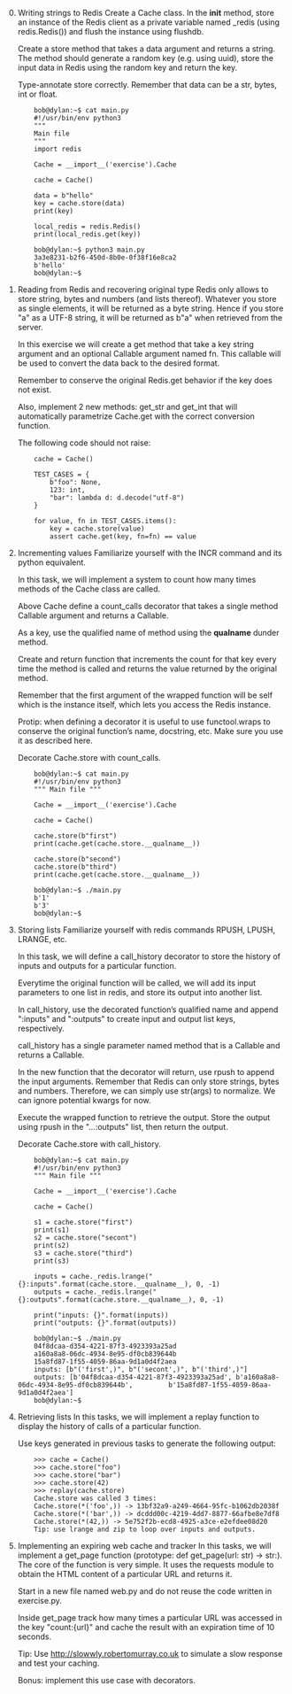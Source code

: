 0. Writing strings to Redis
    Create a Cache class. In the __init__ method, store an instance of the Redis client as a private variable named _redis (using redis.Redis()) and flush the instance using flushdb.

    Create a store method that takes a data argument and returns a string. The method should generate a random key (e.g. using uuid), store the input data in Redis using the random key and return the key.

    Type-annotate store correctly. Remember that data can be a str, bytes, int or float.

    ```
        bob@dylan:~$ cat main.py
        #!/usr/bin/env python3
        """
        Main file
        """
        import redis

        Cache = __import__('exercise').Cache

        cache = Cache()

        data = b"hello"
        key = cache.store(data)
        print(key)

        local_redis = redis.Redis()
        print(local_redis.get(key))

        bob@dylan:~$ python3 main.py 
        3a3e8231-b2f6-450d-8b0e-0f38f16e8ca2
        b'hello'
        bob@dylan:~$ 
    ```

1. Reading from Redis and recovering original type
    Redis only allows to store string, bytes and numbers (and lists thereof). Whatever you store as single elements, it will be returned as a byte string. Hence if you store "a" as a UTF-8 string, it will be returned as b"a" when retrieved from the server.

    In this exercise we will create a get method that take a key string argument and an optional Callable argument named fn. This callable will be used to convert the data back to the desired format.

    Remember to conserve the original Redis.get behavior if the key does not exist.

    Also, implement 2 new methods: get_str and get_int that will automatically parametrize Cache.get with the correct conversion function.

    The following code should not raise:

    ```
        cache = Cache()

        TEST_CASES = {
            b"foo": None,
            123: int,
            "bar": lambda d: d.decode("utf-8")
        }

        for value, fn in TEST_CASES.items():
            key = cache.store(value)
            assert cache.get(key, fn=fn) == value
    ```

2. Incrementing values
    Familiarize yourself with the INCR command and its python equivalent.

    In this task, we will implement a system to count how many times methods of the Cache class are called.

    Above Cache define a count_calls decorator that takes a single method Callable argument and returns a Callable.

    As a key, use the qualified name of method using the __qualname__ dunder method.

    Create and return function that increments the count for that key every time the method is called and returns the value returned by the original method.

    Remember that the first argument of the wrapped function will be self which is the instance itself, which lets you access the Redis instance.

    Protip: when defining a decorator it is useful to use functool.wraps to conserve the original function’s name, docstring, etc. Make sure you use it as described here.

    Decorate Cache.store with count_calls.

    ```
        bob@dylan:~$ cat main.py
        #!/usr/bin/env python3
        """ Main file """

        Cache = __import__('exercise').Cache

        cache = Cache()

        cache.store(b"first")
        print(cache.get(cache.store.__qualname__))

        cache.store(b"second")
        cache.store(b"third")
        print(cache.get(cache.store.__qualname__))

        bob@dylan:~$ ./main.py
        b'1'
        b'3'
        bob@dylan:~$ 
    ```

3. Storing lists
    Familiarize yourself with redis commands RPUSH, LPUSH, LRANGE, etc.

    In this task, we will define a call_history decorator to store the history of inputs and outputs for a particular function.

    Everytime the original function will be called, we will add its input parameters to one list in redis, and store its output into another list.

    In call_history, use the decorated function’s qualified name and append ":inputs" and ":outputs" to create input and output list keys, respectively.

    call_history has a single parameter named method that is a Callable and returns a Callable.

    In the new function that the decorator will return, use rpush to append the input arguments. Remember that Redis can only store strings, bytes and numbers. Therefore, we can simply use str(args) to normalize. We can ignore potential kwargs for now.

    Execute the wrapped function to retrieve the output. Store the output using rpush in the "...:outputs" list, then return the output.

    Decorate Cache.store with call_history.

    ```
        bob@dylan:~$ cat main.py
        #!/usr/bin/env python3
        """ Main file """

        Cache = __import__('exercise').Cache

        cache = Cache()

        s1 = cache.store("first")
        print(s1)
        s2 = cache.store("secont")
        print(s2)
        s3 = cache.store("third")
        print(s3)

        inputs = cache._redis.lrange("{}:inputs".format(cache.store.__qualname__), 0, -1)
        outputs = cache._redis.lrange("{}:outputs".format(cache.store.__qualname__), 0, -1)

        print("inputs: {}".format(inputs))
        print("outputs: {}".format(outputs))

        bob@dylan:~$ ./main.py
        04f8dcaa-d354-4221-87f3-4923393a25ad
        a160a8a8-06dc-4934-8e95-df0cb839644b
        15a8fd87-1f55-4059-86aa-9d1a0d4f2aea
        inputs: [b"('first',)", b"('secont',)", b"('third',)"]
        outputs: [b'04f8dcaa-d354-4221-87f3-4923393a25ad', b'a160a8a8-06dc-4934-8e95-df0cb839644b',         b'15a8fd87-1f55-4059-86aa-9d1a0d4f2aea']
        bob@dylan:~$ 
    ```

4. Retrieving lists
    In this tasks, we will implement a replay function to display the history of calls of a particular function.

    Use keys generated in previous tasks to generate the following output:

    ```
        >>> cache = Cache()
        >>> cache.store("foo")
        >>> cache.store("bar")
        >>> cache.store(42)
        >>> replay(cache.store)
        Cache.store was called 3 times:
        Cache.store(*('foo',)) -> 13bf32a9-a249-4664-95fc-b1062db2038f
        Cache.store(*('bar',)) -> dcddd00c-4219-4dd7-8877-66afbe8e7df8
        Cache.store(*(42,)) -> 5e752f2b-ecd8-4925-a3ce-e2efdee08d20
        Tip: use lrange and zip to loop over inputs and outputs.
    ```

5. Implementing an expiring web cache and tracker
    In this tasks, we will implement a get_page function (prototype: def get_page(url: str) -> str:). The core of the function is very simple. It uses the requests module to obtain the HTML content of a particular URL and returns it.

    Start in a new file named web.py and do not reuse the code written in exercise.py.

    Inside get_page track how many times a particular URL was accessed in the key "count:{url}" and cache the result with an expiration time of 10 seconds.

    Tip: Use http://slowwly.robertomurray.co.uk to simulate a slow response and test your caching.

    Bonus: implement this use case with decorators.